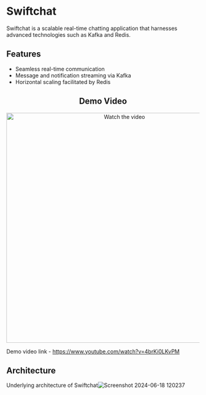 # Swiftchat

Swiftchat is a scalable real-time chatting application that harnesses advanced technologies such as Kafka and Redis.

## Features

- Seamless real-time communication
- Message and notification streaming via Kafka
- Horizontal scaling facilitated by Redis

<div align="center">
  <h2>Demo Video</h2>
  <a href="https://www.youtube.com/watch?v=4brKi0LKvPM" target="_blank">
    <img src="https://img.youtube.com/vi/4brKi0LKvPM/maxresdefault.jpg" alt="Watch the video" width="600" height="auto"/>
  </a>
</div>

Demo video link - https://www.youtube.com/watch?v=4brKi0LKvPM

## Architecture

Underlying architecture of Swiftchat![Screenshot 2024-06-18 120237](https://github.com/itsroshanharry/swiftchat/assets/115100271/10703fdd-bcbd-40f1-a0f3-4d77d80c6068)
